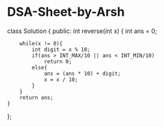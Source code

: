 # DSA-Sheet-by-Arsh

class Solution {
public:
    int reverse(int x) {
        int ans = 0;
        
        while(x != 0){
            int digit = x % 10;
            if(ans > INT_MAX/10 || ans < INT_MIN/10)
                return 0;
            else{
                ans = (ans * 10) + digit;
                x = x / 10;
            }
        }
        return ans;
    }
};
